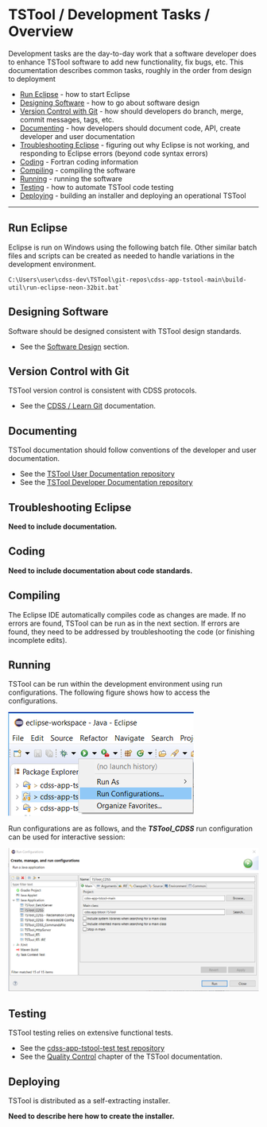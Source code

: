 # TSTool / Development Tasks / Overview #

Development tasks are the day-to-day work that a software developer does to enhance TSTool software
to add new functionality, fix bugs, etc.
This documentation describes common tasks, roughly in the order from design to deployment

* [Run Eclipse](#run-eclipse) - how to start Eclipse
* [Designing Software](#designing-software) - how to go about software design
* [Version Control with Git](#versioning) - how should developers do branch, merge, commit messages, tags, etc.
* [Documenting](#documenting) - how developers should document code, API, create developer and user documentation
* [Troubleshooting Eclipse](#troubleshooting-eclipse) - figuring out why Eclipse is not working, and responding to Eclipse errors (beyond code syntax errors)
* [Coding](#coding) - Fortran coding information
* [Compiling](#compiling) - compiling the software
* [Running](#running) - running the software
* [Testing](#testing) - how to automate TSTool code testing
* [Deploying](#deploying) - building an installer and deploying an operational TSTool

---------------------

## Run Eclipse ##

Eclipse is run on Windows using the following batch file.
Other similar batch files and scripts can be created as needed to handle variations
in the development environment.

```
C:\Users\user\cdss-dev\TSTool\git-repos\cdss-app-tstool-main\build-util\run-eclipse-neon-32bit.bat`
```

## Designing Software ##

Software should be designed consistent with TSTool design standards.

* See the [Software Design](../software-design/overview) section.

## Version Control with Git ##

TSTool version control is consistent with CDSS protocols.

* See the [CDSS / Learn Git](http://learn.openwaterfoundation.org/cdss-learn-git/) documentation.

## Documenting ##

TSTool documentation should follow conventions of the developer and user documentation.

* See the [TSTool User Documentation repository](https://github.com/OpenWaterFoundation/cdss-app-tstool-doc-user)
* See the [TSTool Developer Documentation repository](https://github.com/OpenWaterFoundation/cdss-app-tstool-doc-dev)

## Troubleshooting Eclipse ##

**Need to include documentation.**

## Coding ##

**Need to include documentation about code standards.**

## Compiling ##

The Eclipse IDE automatically compiles code as changes are made.
If no errors are found, TSTool can be run as in the next section.
If errors are found, they need to be addressed by troubleshooting the code (or finishing incomplete edits).

## Running ##

TSTool can be run within the development environment using run configurations.
The following figure shows how to access the configurations.

![running-configurations-1](images/running-configurations-1.png)

Run configurations are as follows, and the ***TSTool_CDSS*** run configuration can be used for interactive session:

![running-configurations-2](images/running-configurations-2.png)

## Testing ##

TSTool testing relies on extensive functional tests.

* See the [cdss-app-tstool-test test repository](https://github.com/OpenWaterFoundation/cdss-app-tstool-test)
* See the [Quality Control](http://learn.openwaterfoundation.org/cdss-app-tstool-doc-user/quality-control/quality-control/) chapter of the TSTool documentation.

## Deploying ##

TSTool is distributed as a self-extracting installer.

**Need to describe here how to create the installer.**
